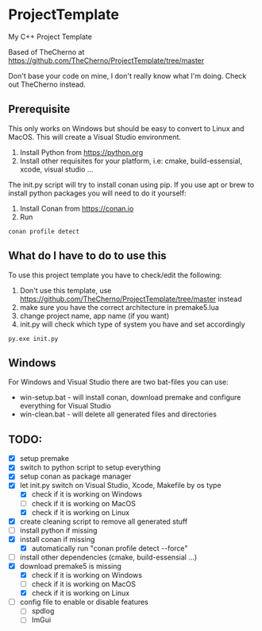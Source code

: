 # ProjectTemplate
My C++ Project Template

Based of TheCherno at https://github.com/TheCherno/ProjectTemplate/tree/master

Don't base your code on mine, I don't really know what I'm doing. Check out TheCherno instead.

## Prerequisite
This only works on Windows but should be easy to convert to Linux and MacOS. This will create a Visual Studio environment.

1. Install Python from https://python.org
2. Install other requisites for your platform, i.e: cmake, build-essensial, xcode, visual studio ...

The init.py script will try to install conan using pip. If you use apt or brew to 
install python packages you will need to do it yourself:

1. Install Conan from https://conan.io
2. Run
```
conan profile detect
```

## What do I have to do to use this
To use this project template you have to check/edit the following:

1. Don't use this template, use https://github.com/TheCherno/ProjectTemplate/tree/master instead
2. make sure you have the correct architecture in premake5.lua
3. change project name, app name (if you want)
4. init.py will check which type of system you have and set accordingly
``` 
py.exe init.py
```

## Windows
For Windows and Visual Studio there are two bat-files you can use:
- win-setup.bat - will install conan, download premake and configure everything for Visual Studio
- win-clean.bat - will delete all generated files and directories

## TODO:
- [x] setup premake
- [x] switch to python script to setup everything
- [x] setup conan as package manager
- [x] let init.py switch on Visual Studio, Xcode, Makefile by os type
    - [x] check if it is working on Windows
    - [ ] check if it is working on MacOS
    - [x] check if it is working on Linux
- [x] create cleaning script to remove all generated stuff   
- [ ] install python if missing
- [x] install conan if missing
    - [x] automatically run "conan profile detect --force"
- [ ] install other dependencies (cmake, build-essensial ...)
- [x] download premake5 is missing
    - [x] check if it is working on Windows
    - [ ] check if it is working on MacOS
    - [x] check if it is working on Linux
- [ ] config file to enable or disable features
    - [ ] spdlog
    - [ ] ImGui